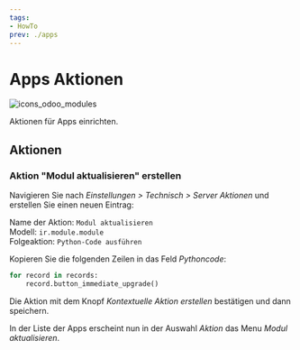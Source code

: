 ```yaml
---
tags:
- HowTo
prev: ./apps
---
```

# Apps Aktionen
![icons_odoo_modules](assets/icons_odoo_modules.png)

Aktionen für Apps einrichten.

## Aktionen

### Aktion "Modul aktualisieren" erstellen

Navigieren Sie nach *Einstellungen > Technisch > Server Aktionen* und erstellen Sie einen neuen Eintrag:

Name der Aktion: `Modul aktualisieren`\
Modell: `ir.module.module`\
Folgeaktion: `Python-Code ausführen`

Kopieren Sie die folgenden Zeilen in das Feld *Pythoncode*:

```python
for record in records:
	record.button_immediate_upgrade()
```

Die Aktion mit dem Knopf *Kontextuelle Aktion erstellen* bestätigen und dann speichern.

In der Liste der Apps erscheint nun in der Auswahl *Aktion* das Menu *Modul aktualisieren*.